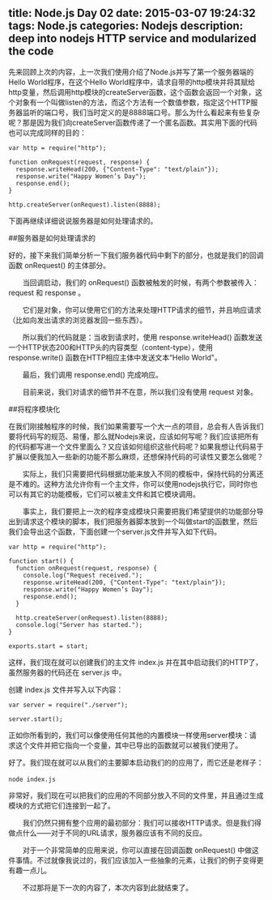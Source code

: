 title: Node.js Day 02
date: 2015-03-07 19:24:32
tags: Node.js
categories: Nodejs
description: deep into nodejs HTTP service and modularized the code
---

先来回顾上次的内容，上一次我们使用介绍了Node.js并写了第一个服务器端的Hello World程序，在这个Hello World程序中，请求自带的http模块并将其赋给http变量，然后调用http模块的createServer函数，这个函数会返回一个对象，这个对象有一个叫做listen的方法，而这个方法有一个数值参数，指定这个HTTP服务器监听的端口号，我们当时定义的是8888端口号。那么为什么看起来有些复杂呢？那是因为我们向createServer函数传递了一个匿名函数。其实用下面的代码也可以完成同样的目的：

	var http = require("http");
	
	function onRequest(request, response) {
	  response.writeHead(200, {"Content-Type": "text/plain"});
	  response.write("Happy Women’s Day");
	  response.end();
	}
	
	http.createServer(onRequest).listen(8888);

下面再继续详细说说服务器是如何处理请求的。

##服务器是如何处理请求的　

好的，接下来我们简单分析一下我们服务器代码中剩下的部分，也就是我们的回调函数 onRequest() 的主体部分。

　　当回调启动，我们的 onRequest() 函数被触发的时候，有两个参数被传入：request 和 response 。

　　它们是对象，你可以使用它们的方法来处理HTTP请求的细节，并且响应请求（比如向发出请求的浏览器发回一些东西）。

　　所以我们的代码就是：当收到请求时，使用 response.writeHead() 函数发送一个HTTP状态200和HTTP头的内容类型（content-type），使用 response.write() 函数在HTTP相应主体中发送文本“Hello World"。

　　最后，我们调用 response.end() 完成响应。

　　目前来说，我们对请求的细节并不在意，所以我们没有使用 request 对象。

##将程序模块化

在我们刚接触程序的时候，我们如果需要写一个大一点的项目，总会有人告诉我们要将代码写的规范、易懂，那么就Nodejs来说，应该如何写呢？我们应该把所有的代码都写进一个文件里面么？又应该如何组织这些代码呢？如果我想让代码易于扩展以便我加入一些新的功能不那么麻烦，还想保持代码的可读性又要怎么做呢？

　　实际上，我们只需要把代码根据功能来放入不同的模板中，保持代码的分离还是不难的。这种方法允许你有一个主文件，你可以使用nodejs执行它，同时你也可以有其它的功能模板，它们可以被主文件和其它模块调用。

　　事实上，我们要把上一次的程序变成模块只需要把我们希望提供的功能部分导出到请求这个模块的脚本，我们把服务器脚本放到一个叫做start的函数里，然后我们会导出这个函数，下面创建一个server.js文件并写入如下代码。

	var http = require("http");
	
	function start() {
	  function onRequest(request, response) {
	    console.log("Request received.");
	    response.writeHead(200, {"Content-Type": "text/plain"});
	    response.write("Happy Women‘s Day");
	    response.end();
	  }
	
	  http.createServer(onRequest).listen(8888);
	  console.log("Server has started.");
	}
	
	exports.start = start;

这样，我们现在就可以创建我们的主文件 index.js 并在其中启动我们的HTTP了，虽然服务器的代码还在 server.js 中。

创建 index.js 文件并写入以下内容：

	var server = require("./server");
	
	server.start();

正如你所看到的，我们可以像使用任何其他的内置模块一样使用server模块：请求这个文件并把它指向一个变量，其中已导出的函数就可以被我们使用了。

好了。我们现在就可以从我们的主要脚本启动我们的的应用了，而它还是老样子：

	node index.js　

非常好，我们现在可以把我们的应用的不同部分放入不同的文件里，并且通过生成模块的方式把它们连接到一起了。

　　我们仍然只拥有整个应用的最初部分：我们可以接收HTTP请求。但是我们得做点什么——对于不同的URL请求，服务器应该有不同的反应。

　　对于一个非常简单的应用来说，你可以直接在回调函数 onRequest() 中做这件事情。不过就像我说过的，我们应该加入一些抽象的元素，让我们的例子变得更有趣一点儿。

　　不过那将是下一次的内容了，本次内容到此就结束了。
